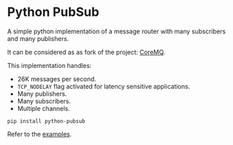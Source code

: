 # Python PubSub
A simple python implementation of a message router with many subscribers and many publishers.

It can be considered as as fork of the project: [CoreMQ](https://github.com/deejross/coremq).

This implementation handles:
- 26K messages per second.
- `TCP_NODELAY` flag activated for latency sensitive applications.
- Many publishers.
- Many subscribers.
- Multiple channels.

```
pip install python-pubsub
```

Refer to the [examples](examples).
